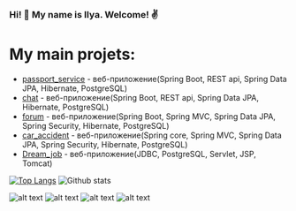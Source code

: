### Hi! 👋 My name is Ilya. Welcome! ✌️

# My main projets:

* [passport_service](https://github.com/ferveks3509/passport_service) - веб-приложение(Spring Boot, REST api, Spring Data JPA, Hibernate, PostgreSQL)
* [chat](https://github.com/ferveks3509/chat) - веб-приложение(Spring Boot, REST api, Spring Data JPA, Hibernate, PostgreSQL)
* [forum](https://github.com/ferveks3509/job4j_forum) - веб-приложение(Spring Boot, Spring MVC, Spring Data JPA, Spring Security, Hibernate, PostgreSQL)
* [car_accident](https://github.com/ferveks3509/car_accident) - веб-приложение(Spring core, Spring MVC, Spring Data JPA, Spring Security, Hibernate, PostgreSQL)
* [Dream_job](https://github.com/ferveks3509/job4j_dreamjob) - веб-приложение(JDBC, PostgreSQL, Servlet, JSP, Tomcat)

[![Top Langs](https://github-readme-stats.vercel.app/api/top-langs/?username=ferveks3509&layout=compact)](https://github.com/ShamRail/github-readme-stats)
![Github stats](https://github-readme-stats.vercel.app/api?username=ferveks3509&hide=stars,prs,issues,contribs)

![alt text](https://img.shields.io/badge/java-%3E%3D8-orange)
![alt text](https://img.shields.io/badge/maven-3-orange)
![alt text](https://img.shields.io/badge/PostgresSQL-%3E%3D9-orange)
![alt text](https://img.shields.io/badge/Junit-4-orange)
